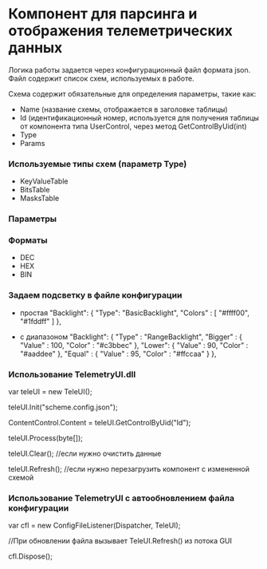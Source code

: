 # Компонент для парсинга и отображения телеметрических данных

Логика работы задается через конфигурационный файл формата json.
Файл содержит список схем, используемых в работе.

Схема содержит обязательные для определения параметры, такие как:
- Name (название схемы, отображается в заголовке таблицы)
- Id (идентификационный номер, используется для получения таблицы от компонента типа UserControl, через метод GetControlByUid(int)
- Type
- Params

### Используемые типы схем (параметр Type)
- KeyValueTable
- BitsTable
- MasksTable

### Параметры

### Форматы
- DEC
- HEX
- BIN

### Задаем подсветку в файле конфигурации

- простая
"Backlight": {
			"Type": "BasicBacklight",
			"Colors" : [ 
				"#ffff00",
				"#1fddff"
			]
		},

- с диапазоном
"Backlight": {
	"Type" : "RangeBacklight",
	"Bigger" : {
		"Value" : 100,
		"Color" : "#c3bbec"
	},
	"Lower": {
		"Value" : 90,
		"Color" : "#aaddee"
	},
	"Equal" : {
		"Value" : 95,
		"Color" : "#ffccaa"
	}
},



### Использование TelemetryUI.dll

var teleUI = new TeleUI();

teleUI.Init("scheme.config.json");

ContentControl.Content = teleUI.GetControlByUid("Id");

teleUI.Process(byte[]);

teleUI.Clear(); //если нужно очистить данные

teleUI.Refresh(); //если нужно перезагрузить компонент с измененной схемой



### Использование TelemetryUI с автообновлением файла конфигурации

var cfl = new ConfigFileListener(Dispatcher, TeleUI);

//При обновлении файла вызывает TeleUI.Refresh() из потока GUI

cfl.Dispose();

